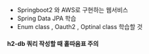 - Springboot2 와 AWS로 구현하는 웹서비스
- Spring Data JPA 학습
- Enum class , Oauth2 , Optinal class 학습할 것

#### h2-db 쿼리 작성할 때 홑따음표 주의